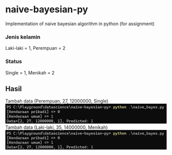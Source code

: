 # naive-bayesian-py
Implementation of naive bayesian algorithm in python (for assignment)

### Jenis kelamin
Laki-laki = 1,
Perempuan = 2

### Status
Single = 1,
Menikah = 2

## Hasil

Tambah data (Perempuan, 27, 12000000, Single)
![add female test 11](female_test_11.png)
Tambah data (Laki-laki, 35, 14000000, Menikah)
![add female test 11](female_test_11.png)